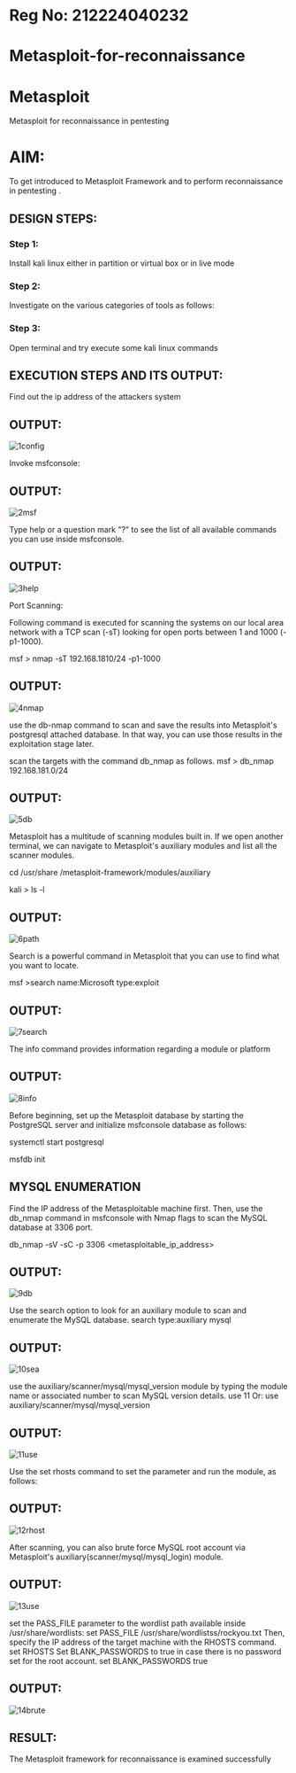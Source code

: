 # Reg No: 212224040232
# Metasploit-for-reconnaissance
# Metasploit
Metasploit for reconnaissance in pentesting

# AIM:

To get introduced to Metasploit Framework and to  perform reconnaissance  in pentesting .

## DESIGN STEPS:

### Step 1:

Install kali linux either in partition or virtual box or in live mode

### Step 2:

Investigate on the various categories of tools as follows:

### Step 3:

Open terminal and try execute some kali linux commands

## EXECUTION STEPS AND ITS OUTPUT:

Find out the ip address of the attackers system

## OUTPUT:

![1config](https://github.com/user-attachments/assets/8782326f-1dce-4231-86d0-9fef6087918a)

Invoke msfconsole:

## OUTPUT:

![2msf](https://github.com/user-attachments/assets/a1c719d1-20c2-4212-a048-94a2ec509f45)

Type help or a question mark "?" to see the list of all available commands you can use inside msfconsole.

## OUTPUT:

![3help](https://github.com/user-attachments/assets/1b854ae9-b533-46bf-9fce-d8b1200e8ab2)

Port Scanning:

Following command is executed for scanning the systems on our local area network with a TCP scan (-sT) looking for open ports between 1 and 1000 (-p1-1000).

msf >  nmap -sT 192.168.1810/24 -p1-1000

## OUTPUT:

![4nmap](https://github.com/user-attachments/assets/c9154807-3823-4bfa-b19d-8bd18f93b42c)


use the db-nmap command to scan and save the results into Metasploit's postgresql attached database. In that way, you can use those results in the exploitation stage later.

scan the targets with the command db_nmap as follows.
msf > db_nmap 192.168.181.0/24

## OUTPUT:

![5db](https://github.com/user-attachments/assets/6c203b16-8f01-40fc-8593-e66b1c338e43)

Metasploit has a multitude of scanning modules built in. If we open another terminal, we can navigate to Metasploit's auxiliary modules and list all the scanner modules.

cd /usr/share /metasploit-framework/modules/auxiliary

kali > ls -l

## OUTPUT:

![6path](https://github.com/user-attachments/assets/cfa43a55-99f7-4441-9233-184cc2766300)

Search is a powerful command in Metasploit that you can use to find what you want to locate. 

msf >search name:Microsoft type:exploit

## OUTPUT:

![7search](https://github.com/user-attachments/assets/14582591-a828-4b5d-aefd-903f5371ccbc)

The info command provides information regarding a module or platform

## OUTPUT:

![8info](https://github.com/user-attachments/assets/ad1cc872-f670-4e4f-b3d5-db92b156cf7c)


Before beginning, set up the Metasploit database by starting the PostgreSQL server and initialize msfconsole database as follows:

systemctl start postgresql

msfdb init

## MYSQL ENUMERATION
Find the IP address of the Metasploitable machine first. Then, use the db_nmap command in msfconsole with Nmap flags to scan the MySQL database at 3306 port.

db_nmap -sV -sC -p 3306 <metasploitable_ip_address>

## OUTPUT:

![9db](https://github.com/user-attachments/assets/a16e833b-c660-448d-81fc-8b7eb0719aa3)

Use the search option to look for an auxiliary module to scan and enumerate the MySQL database.
search type:auxiliary mysql

## OUTPUT:

![10sea](https://github.com/user-attachments/assets/d035c320-df80-4d1d-8685-d649e31f7bfc)

use the auxiliary/scanner/mysql/mysql_version module by typing the module name or associated number to scan MySQL version details.
use 11
Or:
use auxiliary/scanner/mysql/mysql_version

## OUTPUT:

![11use](https://github.com/user-attachments/assets/c0653b81-1879-4bf1-8d1a-547eaf74f91a)


Use the set rhosts command to set the parameter and run the module, as follows:

## OUTPUT:

![12rhost](https://github.com/user-attachments/assets/f9069e93-2089-46b8-8750-d570c120d341)

After scanning, you can also brute force MySQL root account via Metasploit's auxiliary(scanner/mysql/mysql_login) module.

## OUTPUT: 

![13use](https://github.com/user-attachments/assets/eaa45564-75d6-4304-9ba5-4db9355d81a5)

set the PASS_FILE parameter to the wordlist path available inside /usr/share/wordlists:
set PASS_FILE /usr/share/wordlistss/rockyou.txt
Then, specify the IP address of the target machine with the RHOSTS command.
set RHOSTS <metasploitable-ip-address>
Set BLANK_PASSWORDS to true in case there is no password set for the root account.
set BLANK_PASSWORDS true

## OUTPUT: 

![14brute](https://github.com/user-attachments/assets/b5a2a7b0-0913-43f0-93ce-c2ab05462033)


## RESULT:
The Metasploit framework for reconnaissance is  examined successfully

